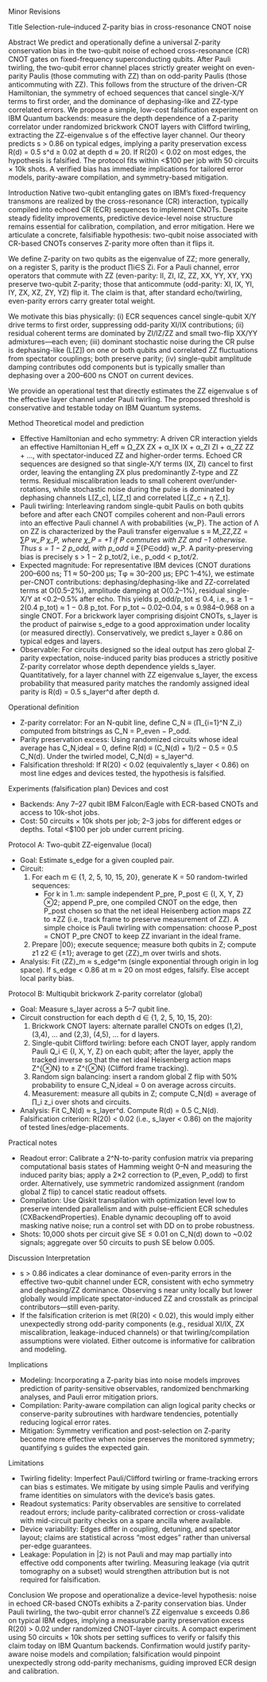 Minor Revisions

Title
Selection-rule–induced Z-parity bias in cross-resonance CNOT noise

Abstract
We predict and operationally define a universal Z-parity conservation bias in the two-qubit noise of echoed cross-resonance (CR) CNOT gates on fixed-frequency superconducting qubits. After Pauli twirling, the two-qubit error channel places strictly greater weight on even-parity Paulis (those commuting with ZZ) than on odd-parity Paulis (those anticommuting with ZZ). This follows from the structure of the driven-CR Hamiltonian, the symmetry of echoed sequences that cancel single-X/Y terms to first order, and the dominance of dephasing-like and ZZ-type correlated errors. We propose a simple, low-cost falsification experiment on IBM Quantum backends: measure the depth dependence of a Z-parity correlator under randomized brickwork CNOT layers with Clifford twirling, extracting the ZZ-eigenvalue s of the effective layer channel. Our theory predicts s > 0.86 on typical edges, implying a parity preservation excess R(d) = 0.5 s^d ≥ 0.02 at depth d ≈ 20. If R(20) < 0.02 on most edges, the hypothesis is falsified. The protocol fits within <$100 per job with 50 circuits × 10k shots. A verified bias has immediate implications for tailored error models, parity-aware compilation, and symmetry-based mitigation.

Introduction
Native two-qubit entangling gates on IBM’s fixed-frequency transmons are realized by the cross-resonance (CR) interaction, typically compiled into echoed CR (ECR) sequences to implement CNOTs. Despite steady fidelity improvements, predictive device-level noise structure remains essential for calibration, compilation, and error mitigation. Here we articulate a concrete, falsifiable hypothesis: two-qubit noise associated with CR-based CNOTs conserves Z-parity more often than it flips it.

We define Z-parity on two qubits as the eigenvalue of ZZ; more generally, on a register S, parity is the product ∏i∈S Zi. For a Pauli channel, error operators that commute with ZZ (even-parity: II, ZI, IZ, ZZ, XX, YY, XY, YX) preserve two-qubit Z-parity; those that anticommute (odd-parity: XI, IX, YI, IY, ZX, XZ, ZY, YZ) flip it. The claim is that, after standard echo/twirling, even-parity errors carry greater total weight.

We motivate this bias physically: (i) ECR sequences cancel single-qubit X/Y drive terms to first order, suppressing odd-parity XI/IX contributions; (ii) residual coherent terms are dominated by ZI/IZ/ZZ and small two-flip XX/YY admixtures—each even; (iii) dominant stochastic noise during the CR pulse is dephasing-like (L[Z]) on one or both qubits and correlated ZZ fluctuations from spectator couplings; both preserve parity; (iv) single-qubit amplitude damping contributes odd components but is typically smaller than dephasing over a 200–600 ns CNOT on current devices.

We provide an operational test that directly estimates the ZZ eigenvalue s of the effective layer channel under Pauli twirling. The proposed threshold is conservative and testable today on IBM Quantum systems.

Method
Theoretical model and prediction
- Effective Hamiltonian and echo symmetry: A driven CR interaction yields an effective Hamiltonian H_eff ≈ Ω_ZX ZX + α_IX IX + α_ZI ZI + α_ZZ ZZ + …, with spectator-induced ZZ and higher-order terms. Echoed CR sequences are designed so that single-X/Y terms (IX, ZI) cancel to first order, leaving the entangling ZX plus predominantly Z-type and ZZ terms. Residual miscalibration leads to small coherent over/under-rotations, while stochastic noise during the pulse is dominated by dephasing channels L[Z_c], L[Z_t] and correlated L[Z_c + η Z_t].
- Pauli twirling: Interleaving random single-qubit Paulis on both qubits before and after each CNOT compiles coherent and non-Pauli errors into an effective Pauli channel Λ with probabilities {w_P}. The action of Λ on ZZ is characterized by the Pauli transfer eigenvalue s ≡ M_ZZ,ZZ = ∑_P w_P χ_P, where χ_P = +1 if P commutes with ZZ and −1 otherwise. Thus s = 1 − 2 p_odd, with p_odd ≡ ∑_{P∈odd} w_P. A parity-preserving bias is precisely s > 1 − 2 p_tot/2, i.e., p_odd < p_tot/2.
- Expected magnitude: For representative IBM devices (CNOT durations 200–600 ns; T1 ≈ 50–200 μs; Tφ ≈ 30–200 μs; EPC 1–4%), we estimate per-CNOT contributions: dephasing/dephasing-like and ZZ-correlated terms at O(0.5–2%), amplitude damping at O(0.2–1%), residual single-X/Y at <0.2–0.5% after echo. This yields p_odd/p_tot ≲ 0.4, i.e., s ≳ 1 − 2(0.4 p_tot) ≈ 1 − 0.8 p_tot. For p_tot ~ 0.02–0.04, s ≈ 0.984–0.968 on a single CNOT. For a brickwork layer comprising disjoint CNOTs, s_layer is the product of pairwise s_edge to a good approximation under locality (or measured directly). Conservatively, we predict s_layer ≥ 0.86 on typical edges and layers.
- Observable: For circuits designed so the ideal output has zero global Z-parity expectation, noise-induced parity bias produces a strictly positive Z-parity correlator whose depth dependence yields s_layer. Quantitatively, for a layer channel with ZZ eigenvalue s_layer, the excess probability that measured parity matches the randomly assigned ideal parity is R(d) = 0.5 s_layer^d after depth d.

Operational definition
- Z-parity correlator: For an N-qubit line, define C_N ≡ ⟨∏_{i=1}^N Z_i⟩ computed from bitstrings as C_N = P_even − P_odd.
- Parity preservation excess: Using randomized circuits whose ideal average has C_N,ideal = 0, define R(d) ≡ (C_N(d) + 1)/2 − 0.5 = 0.5 C_N(d). Under the twirled model, C_N(d) = s_layer^d.
- Falsification threshold: If R(20) < 0.02 (equivalently s_layer < 0.86) on most line edges and devices tested, the hypothesis is falsified.

Experiments (falsification plan)
Devices and cost
- Backends: Any 7–27 qubit IBM Falcon/Eagle with ECR-based CNOTs and access to 10k-shot jobs.
- Cost: 50 circuits × 10k shots per job; 2–3 jobs for different edges or depths. Total <$100 per job under current pricing.

Protocol A: Two-qubit ZZ-eigenvalue (local)
- Goal: Estimate s_edge for a given coupled pair.
- Circuit:
  1) For each m ∈ {1, 2, 5, 10, 15, 20}, generate K = 50 random-twirled sequences:
     - For k in 1..m: sample independent P_pre, P_post ∈ {I, X, Y, Z}⊗2; append P_pre, one compiled CNOT on the edge, then P_post chosen so that the net ideal Heisenberg action maps ZZ to ±ZZ (i.e., track frame to preserve measurement of ZZ). A simple choice is Pauli twirling with compensation: choose P_post = CNOT P_pre CNOT to keep ZZ invariant in the ideal frame.
  2) Prepare |00⟩; execute sequence; measure both qubits in Z; compute z1 z2 ∈ {±1}; average to get ⟨ZZ⟩_m over twirls and shots.
- Analysis: Fit ⟨ZZ⟩_m ≈ s_edge^m (single exponential through origin in log space). If s_edge < 0.86 at m ≈ 20 on most edges, falsify. Else accept local parity bias.

Protocol B: Multiqubit brickwork Z-parity correlator (global)
- Goal: Measure s_layer across a 5–7 qubit line.
- Circuit construction for each depth d ∈ {1, 2, 5, 10, 15, 20}:
  1) Brickwork CNOT layers: alternate parallel CNOTs on edges (1,2), (3,4), … and (2,3), (4,5), … for d layers.
  2) Single-qubit Clifford twirling: before each CNOT layer, apply random Pauli Q_i ∈ {I, X, Y, Z} on each qubit; after the layer, apply the tracked inverse so that the net ideal Heisenberg action maps Z^{⊗N} to ± Z^{⊗N} (Clifford frame tracking).
  3) Random sign balancing: insert a random global Z flip with 50% probability to ensure C_N,ideal = 0 on average across circuits.
  4) Measurement: measure all qubits in Z; compute C_N(d) = average of ∏_i z_i over shots and circuits.
- Analysis: Fit C_N(d) ≈ s_layer^d. Compute R(d) = 0.5 C_N(d). Falsification criterion: R(20) < 0.02 (i.e., s_layer < 0.86) on the majority of tested lines/edge-placements.

Practical notes
- Readout error: Calibrate a 2^N-to-parity confusion matrix via preparing computational basis states of Hamming weight 0–N and measuring the induced parity bias; apply a 2×2 correction to (P_even, P_odd) to first order. Alternatively, use symmetric randomized assignment (random global Z flip) to cancel static readout offsets.
- Compilation: Use Qiskit transpilation with optimization level low to preserve intended parallelism and with pulse-efficient ECR schedules (CXBackendProperties). Enable dynamic decoupling off to avoid masking native noise; run a control set with DD on to probe robustness.
- Shots: 10,000 shots per circuit give SE ≤ 0.01 on C_N(d) down to ~0.02 signals; aggregate over 50 circuits to push SE below 0.005.

Discussion
Interpretation
- s > 0.86 indicates a clear dominance of even-parity errors in the effective two-qubit channel under ECR, consistent with echo symmetry and dephasing/ZZ dominance. Observing s near unity locally but lower globally would implicate spectator-induced ZZ and crosstalk as principal contributors—still even-parity.
- If the falsification criterion is met (R(20) < 0.02), this would imply either unexpectedly strong odd-parity components (e.g., residual XI/IX, ZX miscalibration, leakage-induced channels) or that twirling/compilation assumptions were violated. Either outcome is informative for calibration and modeling.

Implications
- Modeling: Incorporating a Z-parity bias into noise models improves prediction of parity-sensitive observables, randomized benchmarking analyses, and Pauli error mitigation priors.
- Compilation: Parity-aware compilation can align logical parity checks or conserve-parity subroutines with hardware tendencies, potentially reducing logical error rates.
- Mitigation: Symmetry verification and post-selection on Z-parity become more effective when noise preserves the monitored symmetry; quantifying s guides the expected gain.

Limitations
- Twirling fidelity: Imperfect Pauli/Clifford twirling or frame-tracking errors can bias s estimates. We mitigate by using simple Paulis and verifying frame identities on simulators with the device’s basis gates.
- Readout systematics: Parity observables are sensitive to correlated readout errors; include parity-calibrated correction or cross-validate with mid-circuit parity checks on a spare ancilla where available.
- Device variability: Edges differ in coupling, detuning, and spectator layout; claims are statistical across “most edges” rather than universal per-edge guarantees.
- Leakage: Population in |2⟩ is not Pauli and may map partially into effective odd components after twirling. Measuring leakage (via qutrit tomography on a subset) would strengthen attribution but is not required for falsification.

Conclusion
We propose and operationalize a device-level hypothesis: noise in echoed CR-based CNOTs exhibits a Z-parity conservation bias. Under Pauli twirling, the two-qubit error channel’s ZZ eigenvalue s exceeds 0.86 on typical IBM edges, implying a measurable parity preservation excess R(20) > 0.02 under randomized CNOT-layer circuits. A compact experiment using 50 circuits × 10k shots per setting suffices to verify or falsify this claim today on IBM Quantum backends. Confirmation would justify parity-aware noise models and compilation; falsification would pinpoint unexpectedly strong odd-parity mechanisms, guiding improved ECR design and calibration.

